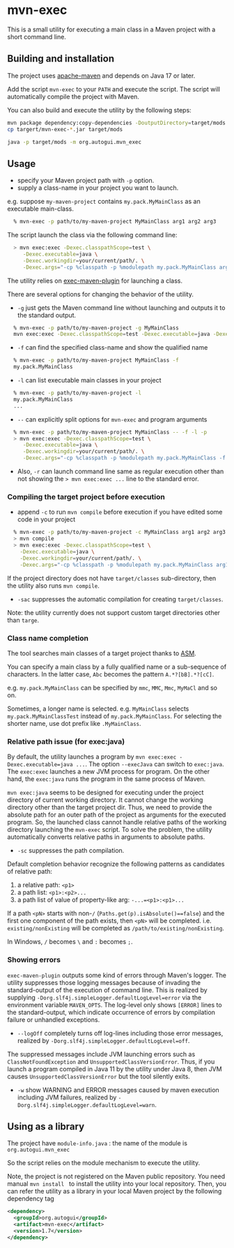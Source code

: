 # mvn-exec

This is a small utility for executing a main class in a Maven project with a short command line.

## Building and installation

The project uses [apache-maven](http://maven.apache.org) and depends on Java 17 or later.

Add the script `mvn-exec` to your `PATH` and execute the script.
The script will automatically compile the project with Maven.

You can also build and execute the utility by the following steps:

```bash
mvn package dependency:copy-dependencies -DoutputDirectory=target/mods
cp targert/mvn-exec-*.jar target/mods

java -p target/mods -m org.autogui.mvn_exec
```

## Usage

* specify your Maven project path with `-p` option.
* supply a class-name in your project you want to launch.

e.g. suppose `my-maven-project` contains `my.pack.MyMainClass` as an executable main-class.

```bash
  % mvn-exec -p path/to/my-maven-project MyMainClass arg1 arg2 arg3
```

The script launch the class via the following command line:

```bash
  > mvn exec:exec -Dexec.classpathScope=test \
     -Dexec.executable=java \
     -Dexec.workingdir=your/current/path/. \
     -Dexec.args="-cp %classpath -p %modulepath my.pack.MyMainClass arg1 arg2 arg3"
```

The utility relies on [exec-maven-plugin](https://www.mojohaus.org/exec-maven-plugin/) for launching a class.

There are several options for changing the behavior of the utility.

* `-g` just gets the Maven command line without launching and outputs it to the standard output.

```bash
  % mvn-exec -p path/to/my-maven-project -g MyMainClass 
  mvn exec:exec -Dexec.classpathScope=test -Dexec.executable=java -Dexec.workingdir=your/current/path/. -Dexec.args="-cp %classpath -p %modulepath my.pack.MyMainClass"
```

* `-f` can find the specified class-name and show the qualified name

```bash
  % mvn-exec -p path/to/my-maven-project MyMainClass -f
  my.pack.MyMainClass
```

* `-l` can list executable main classes in your project

```bash
  % mvn-exec -p path/to/my-maven-project -l
  my.pack.MyMainClass
  ...

```

* `--` can explicitly split options for `mvn-exec` and program arguments

```bash
  % mvn-exec -p path/to/my-maven-project MyMainClass -- -f -l -p 
  > mvn exec:exec -Dexec.classpathScope=test \
     -Dexec.executable=java \
     -Dexec.workingdir=your/current/path/. \
     -Dexec.args="-cp %classpath -p %modulepath my.pack.MyMainClass -f -l -p"
```

* Also, `-r` can launch command line same as regular execution other than not showing the `> mvn exec:exec ...` line to the standard error.

### Compiling the target project before execution

* append `-c`  to run `mvn compile` before execution if you have edited some code in your project

```bash
  % mvn-exec -p path/to/my-maven-project -c MyMainClass arg1 arg2 arg3
  > mvn compile
  > mvn exec:exec -Dexec.classpathScope=test \
    -Dexec.executable=java \
    -Dexec.workingdir=your/current/path/. \
    -Dexec.args="-cp %classpath -p %modulepath my.pack.MyMainClass arg1 arg2 arg3"
```

If the project directory does not have `target/classes` sub-directory, 
then the utility also runs `mvn compile`.

* `-sac` suppresses the automatic compilation for creating `target/classes`.

Note: the utility currently does not support custom target directories other than `targe`.

### Class name completion

The tool searches main classes of a target project thanks to [ASM](https://asm.ow2.io). 

You can specify a main class by a fully qualified name or a sub-sequence of characters.
In the latter case, `Abc` becomes the pattern `A.*?[bB].*?[cC]`.

e.g. `my.pack.MyMainClass` can be specified by `mmc`, `MMC`, `Mmc`, `MyMaCl` and so on.

Sometimes, a longer name is selected. e.g.  `MyMainClass` selects `my.pack.MyMainClassTest` instead of `my.pack.MyMainClass`. 
For selecting the shorter name,  use dot prefix like  `.MyMainClass`.

### Relative path issue (for exec:java)

By default, the utility launches a program by `mvn exec:exec -Dexec.executable=java ...`. 
The option `--execJava` can switch to `exec:java`. 
The `exec:exec` launches a new  JVM process for program. 
On the other hand, the `exec:java` runs the program in the same process of Maven.

`mvn exec:java` seems to be designed for executing under the project directory of current working directory. It cannot change the working directory other than the target project dir. Thus, we need to provide the absolute path for an outer path of the project as arguments for the executed program.
So, the launched class cannot handle relative paths of the working directory launching the `mvn-exec` script.
To solve the problem, the utility automatically converts relative paths in arguments to absolute paths.

* `-sc` suppresses the path compilation. 

Default completion behavior recognize the following patterns as candidates of relative path:

  1. a relative path: `<p1>`
  2. a path list: `<p1>:<p2>...`
  3. a path list of value of property-like arg: `-...=<p1>:<p1>...`

If a path `<pN>` starts with non-`/` (`Paths.get(p).isAbsolute()==false`)
and the first one component of the path exists, then `<pN>` will be completed.
i.e. `existing/nonExisting` will be completed as `/path/to/existing/nonExisting`.

In Windows, `/` becomes `\` and `:` becomes `;`.

### Showing errors

`exec-maven-plugin` outputs some kind of errors through Maven's logger. 
The utility suppresses those logging messages because of invading the standard-output of the execution of command line.
This is realized by supplying `-Dorg.slf4j.simpleLogger.defaultLogLevel=error` via the environment variable `MAVEN_OPTS`.
The log-level only shows `[ERROR]` lines to the standard-output, which indicate occurrence of errors by compilation failure or unhandled exceptions.

* `--logOff` completely turns off log-lines including those error messages, realized by `-Dorg.slf4j.simpleLogger.defaultLogLevel=off`.

The suppressed messages include JVM launching errors such as `ClassNotFoundException` and `UnsupportedClassVersionError`. 
Thus, if you launch a program compiled in Java 11 by the utility under Java 8, 
then JVM causes `UnsupportedClassVersionError` but the tool silently exits.

* `-w` show WARNING and ERROR messages caused by maven execution including JVM failures, realized by `-Dorg.slf4j.simpleLogger.defaultLogLevel=warn`.

## Using as a library 

The project have `module-info.java` : the name of the module is `org.autogui.mvn_exec`

So the script relies on the module mechanism to execute the utility. 

Note, the project is not registered on the Maven public repository. You need manual  `mvn install ` to install the utility into your local repository. Then, you can refer the utility as a library in your local Maven project by the following dependency tag

```xml
<dependency>
  <groupId>org.autogui</groupId>
  <artifact>mvn-exec</artifact>
  <version>1.7</version>
</dependency>
```
